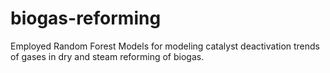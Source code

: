 # biogas-reforming
Employed Random Forest Models for modeling catalyst deactivation trends of gases in dry and steam reforming of biogas.
